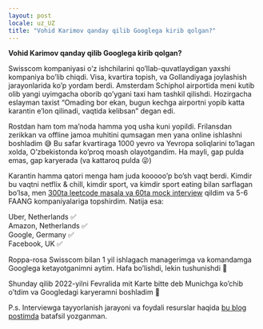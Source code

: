 ```yaml
---
layout: post
locale: uz_UZ
title: "Vohid Karimov qanday qilib Googlega kirib qolgan?"
---
```


**Vohid Karimov qanday qilib Googlega kirib qolgan?**

Swisscom kompaniyasi o’z ishchilarini qo’llab-quvatlaydigan yaxshi kompaniya bo’lib chiqdi. Visa, kvartira topish, va Gollandiyaga joylashish jarayonlarida ko’p yordam berdi. Amsterdam Schiphol airportida meni kutib olib yangi uyimgacha oborib qo’ygani taxi ham tashkil qilishdi. Hozirgacha eslayman taxist “Omading bor ekan, bugun kechga airportni yopib katta karantin e’lon qilinadi, vaqtida kelibsan” degan edi.

Rostdan ham tom ma’noda hamma yoq usha kuni yopildi. Frilansdan zerikkan va offline jamoa muhitini qumsagan men yana online ishlashni boshladim 😅 Bu safar kvartiraga 1000 yevro va Yevropa soliqlarini to’lagan xolda, O’zbekistonda ko’proq moash olayotgandim. Ha mayli, gap pulda emas, gap karyerada (va kattaroq pulda 😜)

Karantin hamma qatori menga ham juda kooooo’p bo’sh vaqt berdi. Kimdir bu vaqtni netflix & chill, kimdir sport, va kimdir sport eating bilan sarflagan bo’lsa, men [300ta leetcode masala va 60ta mock interview](/2022/02/06/my-FAANG-interview-experience-four-onsite-interviews-almost-four-offers.html#stats-results) qildim va 5-6 FAANG kompaniyalariga topshirdim. Natija esa:

Uber, Netherlands ✅\
Amazon, Netherlands ✅\
Google, Germany ✅\
Facebook, UK ✅

Roppa-rosa Swisscom bilan 1 yil ishlagach managerimga va komandamga Googlega ketayotganimni aytim. Hafa bo’lishdi, lekin tushunishdi 🫡

Shunday qilib 2022-yilni Fevralida mit Karte bitte deb Munichga ko’chib o’tdim va Googledagi karyeramni boshladim 🙂

P.s. Interviewga tayyorlanish jarayoni va foydali resurslar haqida [bu blog postimda](/2022/02/06/my-FAANG-interview-experience-four-onsite-interviews-almost-four-offers.html) batafsil yozganman.